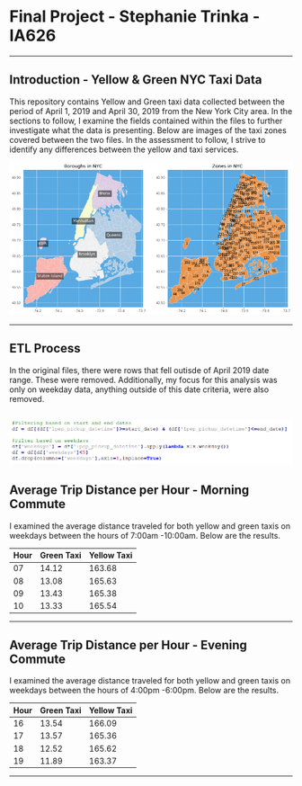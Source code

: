 # Final Project - Stephanie Trinka - IA626 
-------------------------------------------------
## Introduction - Yellow & Green NYC Taxi Data

This repository contains Yellow and Green taxi data collected between the period of April 1, 2019 and April 30, 2019 from the New York City area. In the sections to follow, I examine the fields contained within the files to further investigate what the data is presenting.
Below are images of the taxi zones covered between the two files. In the assessment to follow, I strive to identify any differences between the yellow and taxi services. 

![Image of graph](https://github.com/johnsosc/626finalproj/blob/main/Images/map.png)

--------------------------------------------------
## ETL Process

In the original files, there were rows that fell outisde of April 2019 date range. These were removed. Additionally, my focus for this analysis was only on weekday data, anything outside of this date criteria, were also removed. 

![Image of graph](https://github.com/johnsosc/626finalproj/blob/main/Images/weekdayfiltering.PNG)
--------------------------------------------------
## Average Trip Distance per Hour - Morning Commute

I examined the average distance traveled for both yellow and green taxis on weekdays between the hours of 7:00am -10:00am. Below are the results. 

Hour | Green Taxi | Yellow Taxi  |
-------------|-------------|--------|
07 | 14.12 | 163.68 |
08 | 13.08 | 165.63 |
09 | 13.43 | 165.38 |
10| 13.33  | 165.54 |
-----------------------------------------------------
## Average Trip Distance per Hour - Evening Commute 

I examined the average distance traveled for both yellow and green taxis on weekdays between the hours of 4:00pm -6:00pm. Below are the results. 

Hour | Green Taxi | Yellow Taxi |
-------------|-------------|--------|
16 |13.54 | 166.09 |
17 |13.57 | 165.36 |
18 |12.52 | 165.62 |
19 |11.89 | 163.37 |

-------------------------------------
